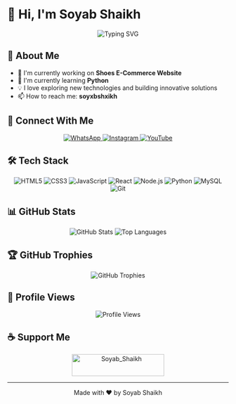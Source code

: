 # 👋 Hi, I'm Soyab Shaikh

<div align="center">
  <img src="https://readme-typing-svg.herokuapp.com?font=Fira+Code&pause=1000&color=2D9EF7&center=true&vCenter=true&width=435&lines=A+passionate+Web+developer+from+India;Always+learning+new+technologies" alt="Typing SVG" />
</div>

## 🚀 About Me

- 🔭 I'm currently working on **Shoes E-Commerce Website**
- 🌱 I'm currently learning **Python**
- 💡 I love exploring new technologies and building innovative solutions
- 📫 How to reach me: **soyxbshxikh**

## 📱 Connect With Me

<div align="center">
  <a href="https://wa.me/918767402383" target="_blank">
    <img src="https://img.shields.io/badge/WhatsApp-25D366?style=for-the-badge&logo=whatsapp&logoColor=white" alt="WhatsApp" />
  </a>
  <a href="https://instagram.com/soyab.shaikh2004" target="_blank">
    <img src="https://img.shields.io/badge/Instagram-E4405F?style=for-the-badge&logo=instagram&logoColor=white" alt="Instagram" />
  </a>
  <a href="https://youtube.com/@darrk_gamers" target="_blank">
    <img src="https://img.shields.io/badge/YouTube-FF0000?style=for-the-badge&logo=youtube&logoColor=white" alt="YouTube" />
  </a>
</div>

## 🛠️ Tech Stack

<div align="center">
  <img src="https://img.shields.io/badge/HTML5-E34F26?style=for-the-badge&logo=html5&logoColor=white" alt="HTML5" />
  <img src="https://img.shields.io/badge/CSS3-1572B6?style=for-the-badge&logo=css3&logoColor=white" alt="CSS3" />
  <img src="https://img.shields.io/badge/JavaScript-F7DF1E?style=for-the-badge&logo=javascript&logoColor=black" alt="JavaScript" />
  <img src="https://img.shields.io/badge/React-61DAFB?style=for-the-badge&logo=react&logoColor=black" alt="React" />
  <img src="https://img.shields.io/badge/Node.js-339933?style=for-the-badge&logo=node.js&logoColor=white" alt="Node.js" />
  <img src="https://img.shields.io/badge/Python-3776AB?style=for-the-badge&logo=python&logoColor=white" alt="Python" />
  <img src="https://img.shields.io/badge/MySQL-4479A1?style=for-the-badge&logo=mysql&logoColor=white" alt="MySQL" />
  <img src="https://img.shields.io/badge/Git-F05032?style=for-the-badge&logo=git&logoColor=white" alt="Git" />
</div>

## 📊 GitHub Stats

<div align="center">
  <img src="https://github-readme-stats.vercel.app/api?username=soyxbshxikh&show_icons=true&theme=radical" alt="GitHub Stats" />
  <img src="https://github-readme-stats.vercel.app/api/top-langs/?username=soyxbshxikh&layout=compact&theme=radical" alt="Top Languages" />
</div>

## 🏆 GitHub Trophies

<div align="center">
  <img src="https://github-profile-trophy.vercel.app/?username=soyxbshxikh&theme=radical&no-frame=false&no-bg=true&margin-w=4" alt="GitHub Trophies" />
</div>

## 👀 Profile Views

<div align="center">
  <img src="https://komarev.com/ghpvc/?username=soyxbshxikh&label=Profile%20views&color=0e75b6&style=flat" alt="Profile Views" />
</div>

## ☕ Support Me

<div align="center">
  <a href="https://www.buymeacoffee.com/Soyab_Shaikh">
    <img src="https://cdn.buymeacoffee.com/buttons/v2/default-yellow.png" height="50" width="210" alt="Soyab_Shaikh" />
  </a>
</div>

---
<div align="center">
  Made with ❤️ by Soyab Shaikh
</div>
